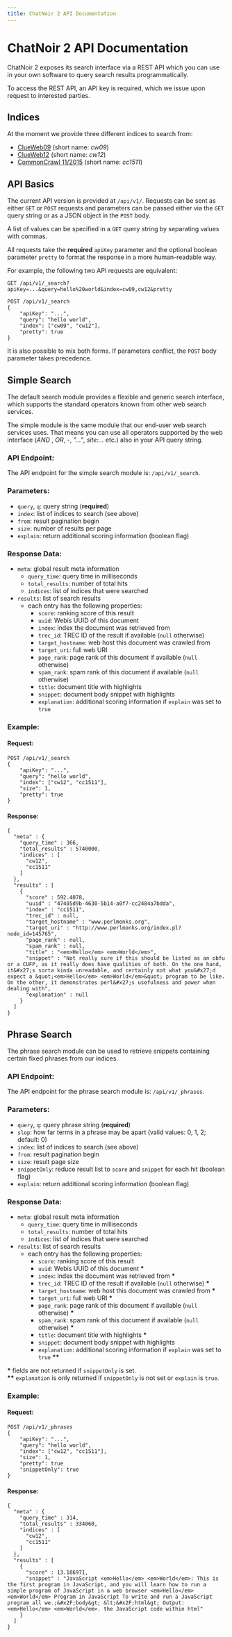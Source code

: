 ```yaml
---
title: ChatNoir 2 API Documentation
---
```


# ChatNoir 2 API Documentation

ChatNoir 2 exposes its search interface via a REST API which you can use in
your own software to query search results programmatically.

To access the REST API, an API key is required, which we issue upon request to
interested parties.

## Indices
At the moment we provide three different indices to search from:

- [ClueWeb09](https://lemurproject.org/clueweb09/) (short name: *cw09*)
- [ClueWeb12](http://lemurproject.org/clueweb12/) (short name: *cw12*)
- [CommonCrawl 11/2015](https://commoncrawl.org/2015/11/) (short name: *cc1511*)

## API Basics
The current API version is provided at `/api/v1/`. Requests can be sent as either
`GET` or `POST` requests and parameters can be passed either via the `GET` query
string or as a JSON object in the `POST` body.

A list of values can be specified in a `GET` query string by separating values
with commas.

All requests take the **required** `apiKey` parameter and the optional boolean
parameter `pretty` to format the response in a more human-readable way.

For example, the following two API requests are equivalent:

```
GET /api/v1/_search?apiKey=...&query=hello%20world&index=cw09,cw12&pretty
```

```
POST /api/v1/_search
{
    "apiKey": "...",
    "query": "hello world",
    "index": ["cw09", "cw12"],
    "pretty": true
}
```

It is also possible to mix both forms. If parameters conflict, the `POST` body
parameter takes precedence.

## Simple Search
The default search module provides a flexible and generic search interface,
which supports the standard operators known from other web search services.

The simple module is the same module that our end-user web search services uses.
That means you can use all operators supported by the web interface (*AND* , *OR*,
*-*, *"…"*, *site:…* etc.) also in your API query string.

### API Endpoint:
The API endpoint for the simple search module is: `/api/v1/_search`.

### Parameters:
- `query`, `q`: query string (**required**)
- `index`: list of indices to search (see above)
- `from`: result pagination begin
- `size`: number of results per page
- `explain`: return additional scoring information (boolean flag)

### Response Data:
- `meta`: global result meta information
    - `query_time`: query time in milliseconds
    - `total_results`: number of total hits
    - `indices`: list of indices that were searched
- `results`: list of search results
    - each entry has the following properties:
        - `score`: ranking score of this result
        - `uuid`: Webis UUID of this document
        - `index`: index the document was retrieved from
        - `trec_id`: TREC ID of the result if available (`null` otherwise)
        - `target_hostname`: web host this document was crawled from
        - `target_uri`: full web URI
        - `page_rank`: page rank of this document if available (`null` otherwise)
        - `spam_rank`: spam rank of this document if available (`null` otherwise)
        - `title`: document title with highlights
        - `snippet`: document body snippet with highlights
        - `explanation`: additional scoring information if `explain` was set to `true`

### Example:
#### Request:
```
POST /api/v1/_search
{
    "apiKey": "...",
    "query": "hello world",
    "index": ["cw12", "cc1511"],
    "size": 1,
    "pretty": true
}
```
#### Response:
```
{
  "meta" : {
    "query_time" : 366,
    "total_results" : 5740000,
    "indices" : [
      "cw12",
      "cc1511"
    ]
  },
  "results" : [
    {
      "score" : 592.4078,
      "uuid" : "47405d9b-4630-5b14-a0f7-cc2484a7bdda",
      "index" : "cc1511",
      "trec_id" : null,
      "target_hostname" : "www.perlmonks.org",
      "target_uri" : "http://www.perlmonks.org/index.pl?node_id=145765",
      "page_rank" : null,
      "spam_rank" : null,
      "title" : "<em>Hello</em> <em>World</em>",
      "snippet" : "Not really sure if this should be listed as an obfu or a CUFP, as it really does have qualities of both. On the one hand, it&#x27;s sorta kinda unreadable, and certainly not what you&#x27;d expect a &quot;<em>Hello</em> <em>World</em>&quot; program to be like. On the other, it demonstrates perl&#x27;s usefulness and power when dealing with",
      "explanation" : null
    }
  ]
}
```

## Phrase Search
The phrase search module can be used to retrieve snippets containing certain
fixed phrases from our indices.

### API Endpoint:
The API endpoint for the phrase search module is: `/api/v1/_phrases`.

### Parameters:
- `query`, `q`: query phrase string (**required**)
- `slop`: how far terms in a phrase may be apart (valid values: 0, 1, 2; default: 0)
- `index`: list of indices to search (see above)
- `from`: result pagination begin
- `size`: result page size
- `snippetOnly`: reduce result list to `score` and `snippet` for each hit (boolean flag)
- `explain`: return additional scoring information (boolean flag)

### Response Data:
- `meta`: global result meta information
    - `query_time`: query time in milliseconds
    - `total_results`: number of total hits
    - `indices`: list of indices that were searched
- `results`: list of search results
    - each entry has the following properties:
        - `score`: ranking score of this result
        - `uuid`: Webis UUID of this document **\***
        - `index`: index the document was retrieved from **\***
        - `trec_id`: TREC ID of the result if available (`null` otherwise) **\***
        - `target_hostname`: web host this document was crawled from **\***
        - `target_uri`: full web URI **\***
        - `page_rank`: page rank of this document if available (`null` otherwise) **\***
        - `spam_rank`: spam rank of this document if available (`null` otherwise) **\***
        - `title`: document title with highlights **\***
        - `snippet`: document body snippet with highlights
        - `explanation`: additional scoring information if `explain` was set to `true` **\*\***

**\*** fields are not returned if `snippetOnly` is set. \
**\*\*** `explanation` is only returned if `snippetOnly` is not set or `explain` is `true`.

### Example:
#### Request:
```
POST /api/v1/_phrases
{
    "apiKey": "...",
    "query": "hello world",
    "index": ["cw12", "cc1511"],
    "size": 1,
    "pretty": true
    "snippetOnly": true
}
```
#### Response:
```
{
  "meta" : {
    "query_time" : 314,
    "total_results" : 334060,
    "indices" : [
      "cw12",
      "cc1511"
    ]
  },
  "results" : [
    {
      "score" : 13.186971,
      "snippet" : "JavaScript <em>Hello</em> <em>World</em>: This is the first program in JavaScript, and you will learn how to run a simple program of JavaScript in a web browser <em>Hello</em> <em>World</em> Program in JavaScript To write and run a JavaScript program all we.;&#x2F;body&gt; &lt;&#x2F;html&gt; Output: <em>Hello</em> <em>World</em>. the JavaScript code within html"
    }
  ]
}
```
